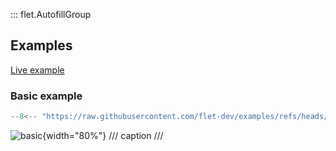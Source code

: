 ::: flet.AutofillGroup

## Examples

[Live example](https://flet-controls-gallery.fly.dev/input/autofillgroup)

### Basic example

```python
--8<-- "https://raw.githubusercontent.com/flet-dev/examples/refs/heads/v1-docs/python/controls/autofill-group/basic.py"
```

![basic](https://raw.githubusercontent.com/flet-dev/examples/v1-docs/python/controls/autofillgroup/media/basic.gif){width="80%"}
/// caption
///
